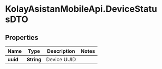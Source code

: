 # KolayAsistanMobileApi.DeviceStatusDTO

## Properties

Name | Type | Description | Notes
------------ | ------------- | ------------- | -------------
**uuid** | **String** | Device UUID | 


